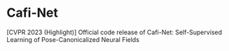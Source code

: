# Cafi-Net
[CVPR 2023 (Highlight)] Official code release of Cafi-Net: Self-Supervised Learning of Pose-Canonicalized Neural Fields
